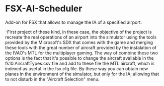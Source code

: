 # FSX-AI-Scheduler
Add-on for FSX that allows to manage the IA of a specified airport.

-First project of these kind, in these case, the objective of the project is recreate the real operations of an airport into the simulator using the tools provided by the Microsoft's SDX that comes with the game and merging these tools with the great number of aircraft provided by the instalation of the IVAO's MTL for the multiplayer gaming.
The way of combine these two options is the fact that it's possible to change the aircraft available in the fs10.AircraftTypes.csv file and add to these file the MTL aircraft, which is indexed as useful in the fsx.cfg file. By these way you can obtain new planes in the environment of the simulator, but only for the IA; allowing that to not disturb in the "Aircraft Selection" menu.
